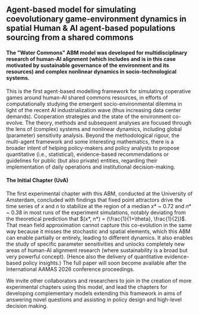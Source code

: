 ## Agent-based model for simulating coevolutionary game-environment dynamics in spatial Human & AI agent-based populations sourcing from a shared commons

#### The "Water Commons" ABM model was developed for multidisciplinary research of human-AI alignment (which includes and is in this case motivated by sustainable governance of the environment and its resources) and complex nonlinear dynamics in socio-technological systems.

This is the first agent-based modelling framework for simulating coperative games around human-AI shared commons resources, in efforts of computationally studying the emergent socio-environmental dilemma in light of the recent AI industrialization wave (thus increasing data center demands). Cooperation strategies and the state of the environment co-evolve. The theory, methods and subsequent analyses are focused through the lens of (complex) systems and nonlinear dynamics, including global (parameter) sensitivity analysis. Beyond the methodological rigour, the multi-agent framework and some interesting mathematics, there is a broader intent of helping policy-makers and policy analysts to propose quantitative (i.e., statistical), evidence-based recommendations or guidelines for public (but also private) entities, regarding their implementation of daily operations and institutional decision-making.

#### The Initial Chapter (UvA)
The first experimental chapter with this ABM, conducted at the University of Amsterdam, concluded with findings that fixed point attractors drive the time series of $x$ and $n$ to stabilize at the region of a median $x*$ ~ 0.72 and $n*$ ~ 0.38 in most runs of the experiment simulations, notably deviating from the theoretical prediction that $(x*, n*) = (\frac{1}{1+\theta}, \frac{1}{2})$. That mean field approximation cannot capture this co-evolution in the same way because it misses the stochastic and spatial elements, which this ABM can enable partially or entirely, leading to different dynamics. It also enables the study of specific parameter sensitivities and unlocks completely new areas of human-AI alignment research (where sustainability is a broad but very powerful concept). (Hence also the delivery of quantitative evidence-based policy insights.) The full paper will soon become available after the International AAMAS 2026 conference proceedings.

We invite other collaborators and researchers to join in the creation of more experimental chapters using this model, and lead the chapters for developing complementary models extending this framework in aims of answering novel questions and assisting in policy design and high-level decision making.